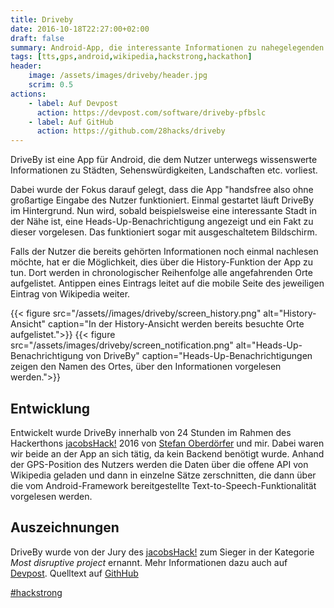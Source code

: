 ```yaml
---
title: Driveby
date: 2016-10-18T22:27:00+02:00
draft: false
summary: Android-App, die interessante Informationen zu nahegelegenden Orten erzählt. Entwickelt beim jacobsHack! 2016.
tags: [tts,gps,android,wikipedia,hackstrong,hackathon]
header:
    image: /assets/images/driveby/header.jpg
    scrim: 0.5
actions:
    - label: Auf Devpost
      action: https://devpost.com/software/driveby-pfbslc
    - label: Auf GitHub
      action: https://github.com/28hacks/driveby
---
```


DriveBy ist eine App für Android, die dem Nutzer unterwegs wissenswerte Informationen zu Städten, Sehenswürdigkeiten, Landschaften etc. vorliest.

Dabei wurde der Fokus darauf gelegt, dass die App "handsfree also ohne großartige Eingabe des Nutzer funktioniert. Einmal gestartet läuft DriveBy im Hintergrund. Nun wird, sobald beispielsweise eine interessante Stadt in der Nähe ist, eine Heads-Up-Benachrichtigung angezeigt und ein Fakt zu dieser vorgelesen. Das funktioniert sogar mit ausgeschaltetem Bildschirm.

Falls der Nutzer die bereits gehörten Informationen noch einmal nachlesen möchte, hat er die Möglichkeit, dies über die History-Funktion der App zu tun. Dort werden in chronologischer Reihenfolge alle angefahrenden Orte aufgelistet. Antippen eines Eintrags leitet auf die mobile Seite des jeweiligen Eintrag von Wikipedia weiter.

{{< figure src="/assets//images/driveby/screen_history.png" alt="History-Ansicht" caption="In der History-Ansicht werden bereits besuchte Orte aufgelistet.">}}
{{< figure src="/assets/images/driveby/screen_notification.png" alt="Heads-Up-Benachrichtigung von DriveBy" caption="Heads-Up-Benachrichtigungen zeigen den Namen des Ortes, über den Informationen vorgelesen werden.">}}

## Entwicklung
Entwickelt wurde DriveBy innerhalb von 24 Stunden im Rahmen des Hackerthons [jacobsHack!](//jacobshack.com) 2016 von [Stefan Oberdörfer](//github.com/stefanoberdoerfer) und mir.
Dabei waren wir beide an der App an sich tätig, da kein Backend benötigt wurde. Anhand der GPS-Position des Nutzers werden die Daten über die offene API von Wikipedia geladen und dann in einzelne Sätze zerschnitten, die dann über die vom Android-Framework bereitgestellte Text-to-Speech-Funktionalität vorgelesen werden.
## Auszeichnungen
DriveBy wurde von der Jury des [jacobsHack!](//jacobshack.com) zum Sieger in der Kategorie _Most disruptive project_ ernannt.
Mehr Informationen dazu auch auf [Devpost](//devpost.com/software/driveby-pfbslc). Quelltext auf [GithHub](//github.com/28hacks/driveby)

[#hackstrong](//twitter.com/search?f=tweets&vertical=default&q=%23hackstrong&src=typd)</p>

